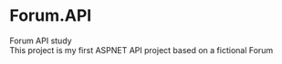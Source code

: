 # Forum.API
Forum API study <br />
This project is my first ASPNET API project based on a fictional Forum
